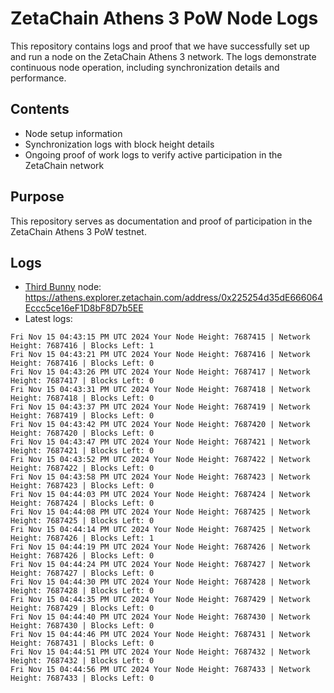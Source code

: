 # ZetaChain Athens 3 PoW Node Logs
This repository contains logs and proof that we have successfully set up and run a node on the ZetaChain Athens 3 network. The logs demonstrate continuous node operation, including synchronization details and performance.

## Contents
- Node setup information
- Synchronization logs with block height details
- Ongoing proof of work logs to verify active participation in the ZetaChain network

## Purpose
This repository serves as documentation and proof of participation in the ZetaChain Athens 3 PoW testnet.

## Logs

- [Third Bunny](https://thirdbunny.xyz/) node: https://athens.explorer.zetachain.com/address/0x225254d35dE666064Eccc5ce16eF1D8bF8D7b5EE
- Latest logs:
```
Fri Nov 15 04:43:15 PM UTC 2024 Your Node Height: 7687415 | Network Height: 7687416 | Blocks Left: 1
Fri Nov 15 04:43:21 PM UTC 2024 Your Node Height: 7687416 | Network Height: 7687416 | Blocks Left: 0
Fri Nov 15 04:43:26 PM UTC 2024 Your Node Height: 7687417 | Network Height: 7687417 | Blocks Left: 0
Fri Nov 15 04:43:31 PM UTC 2024 Your Node Height: 7687418 | Network Height: 7687418 | Blocks Left: 0
Fri Nov 15 04:43:37 PM UTC 2024 Your Node Height: 7687419 | Network Height: 7687419 | Blocks Left: 0
Fri Nov 15 04:43:42 PM UTC 2024 Your Node Height: 7687420 | Network Height: 7687420 | Blocks Left: 0
Fri Nov 15 04:43:47 PM UTC 2024 Your Node Height: 7687421 | Network Height: 7687421 | Blocks Left: 0
Fri Nov 15 04:43:52 PM UTC 2024 Your Node Height: 7687422 | Network Height: 7687422 | Blocks Left: 0
Fri Nov 15 04:43:58 PM UTC 2024 Your Node Height: 7687423 | Network Height: 7687423 | Blocks Left: 0
Fri Nov 15 04:44:03 PM UTC 2024 Your Node Height: 7687424 | Network Height: 7687424 | Blocks Left: 0
Fri Nov 15 04:44:08 PM UTC 2024 Your Node Height: 7687425 | Network Height: 7687425 | Blocks Left: 0
Fri Nov 15 04:44:14 PM UTC 2024 Your Node Height: 7687425 | Network Height: 7687426 | Blocks Left: 1
Fri Nov 15 04:44:19 PM UTC 2024 Your Node Height: 7687426 | Network Height: 7687426 | Blocks Left: 0
Fri Nov 15 04:44:24 PM UTC 2024 Your Node Height: 7687427 | Network Height: 7687427 | Blocks Left: 0
Fri Nov 15 04:44:30 PM UTC 2024 Your Node Height: 7687428 | Network Height: 7687428 | Blocks Left: 0
Fri Nov 15 04:44:35 PM UTC 2024 Your Node Height: 7687429 | Network Height: 7687429 | Blocks Left: 0
Fri Nov 15 04:44:40 PM UTC 2024 Your Node Height: 7687430 | Network Height: 7687430 | Blocks Left: 0
Fri Nov 15 04:44:46 PM UTC 2024 Your Node Height: 7687431 | Network Height: 7687431 | Blocks Left: 0
Fri Nov 15 04:44:51 PM UTC 2024 Your Node Height: 7687432 | Network Height: 7687432 | Blocks Left: 0
Fri Nov 15 04:44:56 PM UTC 2024 Your Node Height: 7687433 | Network Height: 7687433 | Blocks Left: 0
```
